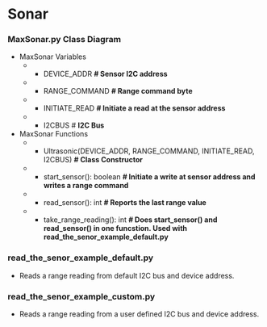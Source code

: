 # Sonar


### MaxSonar.py Class Diagram
- MaxSonar Variables
  - - DEVICE_ADDR **# Sensor I2C address**
  - - RANGE_COMMAND **# Range command byte**
  - - INITIATE_READ **# Initiate a read at the sensor address**
  - - I2CBUS # **I2C Bus**
- MaxSonar Functions
  + + Ultrasonic(DEVICE_ADDR, RANGE_COMMAND, INITIATE_READ, I2CBUS) **# Class Constructor**
  + + start_sensor(): boolean **# Initiate a write at sensor address and writes a range command**
  + + read_sensor(): int **# Reports the last range value**
  + + take_range_reading(): int **# Does start_sensor() and read_sensor() in one funcstion. Used with read_the_senor_example_default.py** 

### read_the_senor_example_default.py
* Reads a range reading from default I2C bus and device address.

### read_the_senor_example_custom.py
* Reads a range reading from a user defined I2C bus and device address.
